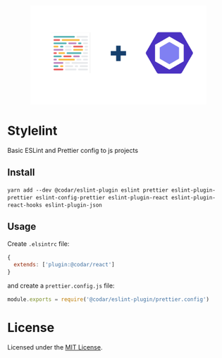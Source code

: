 <p align="center">
  <img src="/logo.png" alt="Stylelint" width="400px"/>
</p>

# Stylelint

Basic ESLint and Prettier config to js projects

## Install

`yarn add --dev @codar/eslint-plugin eslint prettier eslint-plugin-prettier eslint-config-prettier eslint-plugin-react eslint-plugin-react-hooks eslint-plugin-json`

## Usage

Create `.elsintrc` file:

```js
{
  extends: ['plugin:@codar/react']
}
```

and create a `prettier.config.js` file:

```js
module.exports = require('@codar/eslint-plugin/prettier.config')
```

# License

Licensed under the [MIT License](http://www.opensource.org/licenses/mit-license.php).
